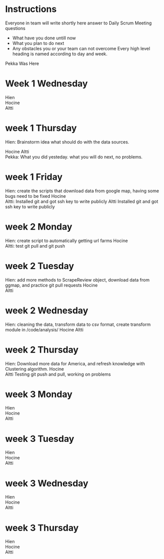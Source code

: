 # Instructions
Everyone in team will write shortly here answer to Daily Scrum Meeting questions
* What have you done untill now
* What you plan to do next
* Any obstacles you or your team can not overcome
Every high level heading is named according to day and week. 

Pekka Was Here

# Week 1 Wednesday
Hien   
Hocine   
Altti   
# week 1 Thursday
Hien: Brainstorm idea what should do with the data sources. 

Hocine
Altti   
Pekka: What you did yesteday. what you will do next, no problems. 
# week 1 Friday
Hien: create the scripts that download data from google map, having some bugs need to be fixed
Hocine   
Altti: Installed git and got ssh key to write publicly
Altti   Installed git and got ssh key to write publicly
# week 2 Monday
Hien: create script to automatically getting url farms
Hocine   
Altti: test git pull and git push
# week 2 Tuesday
Hien: add more methods to ScrapeReview object, download data from ggmap, and practice git pull requests
Hocine   
Altti   
# week 2 Wednesday
Hien: cleaning the data, transform data to csv format, create transform module in /code/analysis/
Hocine
Altti   
# week 2 Thursday
Hien: Download more data for America, and refresh knowledge with Clustering algorithm.
Hocine   
Altti   Testing git push and pull, working on problems

# week 3 Monday
Hien   
Hocine   
Altti   
# week 3 Tuesday
Hien   
Hocine   
Altti   
# week 3 Wednesday
Hien   
Hocine   
Altti   
# week 3 Thursday
Hien   
Hocine   
Altti   
